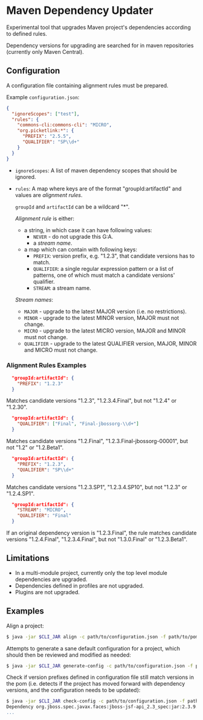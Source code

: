 # Maven Dependency Updater

Experimental tool that upgrades Maven project's dependencies according to defined rules.

Dependency versions for upgrading are searched for in maven repositories (currently only Maven Central).

## Configuration

A configuration file containing alignment rules must be prepared.

Example `configuration.json`:

```json
{
  "ignoreScopes": ["test"],
  "rules": {
    "commons-cli:commons-cli": "MICRO",
    "org.picketlink:*": {
      "PREFIX": "2.5.5",
      "QUALIFIER": "SP\\d+"
    }
  }
}

```
* `ignoreScopes`: A list of maven dependency scopes that should be ignored.
* `rules`: A map where keys are of the format "groupId:artifactId" and values are _alignment rules_.

  `groupId` and `artifactId` can be a wildcard "*".

  _Alignment rule_ is either:
  
  * a string, in which case it can have following values:
    * `NEVER` - do not upgrade this G:A.
    * a _stream name_.
  * a map which can contain with following keys:
    * `PREFIX`: version prefix, e.g. "1.2.3", that candidate versions has to match.
    * `QUALIFIER`: a single regular expression pattern or a list of patterns, one of which must match a candidate versions' qualifier.
    * `STREAM`: a stream name.
    
  _Stream names_: 
    * `MAJOR` - upgrade to the latest MAJOR version (i.e. no restrictions).
    * `MINOR` - upgrade to the latest MINOR version, MAJOR must not change.
    * `MICRO` - upgrade to the latest MICRO version, MAJOR and MINOR must not change.
    * `QUALIFIER` - upgrade to the latest QUALIFIER version, MAJOR, MINOR and MICRO must not change.
    
### Alignment Rules Examples

```json
  "groupId:artifactId": {
    "PREFIX": "1.2.3"  
  }
```
Matches candidate versions "1.2.3", "1.2.3.4.Final", but not "1.2.4" or "1.2.30".
  
```json
  "groupId:artifactId": {
    "QUALIFIER": ["Final", "Final-jbossorg-\\d+"]  
  }
```
Matches candidate versions "1.2.Final", "1.2.3.Final-jbossorg-00001", but not "1.2" or "1.2.Beta1".

```json
  "groupId:artifactId": {
    "PREFIX": "1.2.3",
    "QUALIFIER": "SP\\d+"  
  }
```
Matches candidate versions "1.2.3.SP1", "1.2.3.4.SP10", but not "1.2.3" or "1.2.4.SP1".

```json
  "groupId:artifactId": {
    "STREAM": "MICRO",  
    "QUALIFIER": "Final"  
  }
```
If an original dependency version is "1.2.3.Final", the rule matches candidate versions "1.2.4.Final", "1.2.3.4.Final",
but not "1.3.0.Final" or "1.2.3.Beta1".
  
## Limitations

* In a multi-module project, currently only the top level module dependencies are upgraded.
* Dependencies defined in profiles are not upgraded.
* Plugins are not upgraded.

## Examples

Align a project:

```bash
$ java -jar $CLI_JAR align -c path/to/configuration.json -f path/to/pom.xml
```

Attempts to generate a sane default configuration for a project, which should then be reviewed and modified as needed:

```bash
$ java -jar $CLI_JAR generate-config -c path/to/configuration.json -f path/to/pom.xml
```

Check if version prefixes defined in configuration file still match versions in the pom (i.e. detects if the project
has moved forward with dependency versions, and the configuration needs to be updated): 

```bash
$ java -jar $CLI_JAR check-config -c path/to/configuration.json -f path/to/pom.xml
Dependency org.jboss.spec.javax.faces:jboss-jsf-api_2.3_spec:jar:2.3.9.SP02 doesn't match prefix '2.3.8'
...
```
